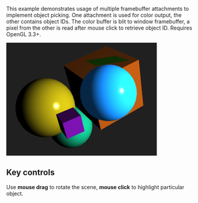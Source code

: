 This example demonstrates usage of multiple framebuffer attachments to
implement object picking. One attachment is used for color output, the other
contains object IDs. The color buffer is blit to window framebuffer, a pixel
from the other is read after mouse click to retrieve object ID. Requires OpenGL
3.3+.

![Object picking](picking.png)

Key controls
------------

Use **mouse drag** to rotate the scene, **mouse click** to highlight particular
object.
